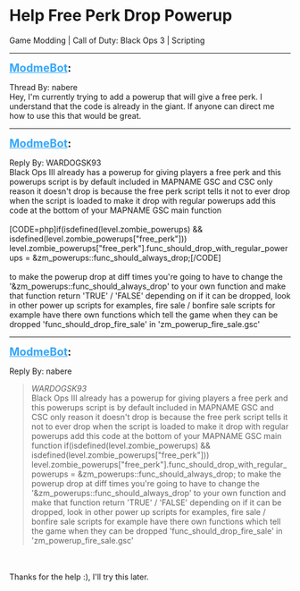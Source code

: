 # Help Free Perk Drop Powerup
Game Modding | Call of Duty: Black Ops 3 | Scripting

---
<strong style="font-size: 1.4em;"><span style="text-decoration: underline;text-decoration-color: #34a7f9;"><span style="color:#34a7f9;">ModmeBot</span></span>:</strong>

<p>Thread By: nabere<br />Hey, I&#39;m currently trying to add a powerup that will give a free perk. I understand that the code is already in the giant. If anyone can direct me how to use this that would be great.</p>

---
<strong style="font-size: 1.4em;"><span style="text-decoration: underline;text-decoration-color: #34a7f9;"><span style="color:#34a7f9;">ModmeBot</span></span>:</strong>

<p>Reply By: WARDOGSK93<br />Black Ops III already has a powerup for giving players a free perk and this powerups script is by default included in MAPNAME GSC and CSC only reason it doesn&#39;t drop is because the free perk script tells it not to ever drop when the script is loaded to make it drop with regular powerups add this code at the bottom of your MAPNAME GSC main function<br /> <br />[CODE=php]if(isdefined(level.zombie_powerups) &amp;&amp; isdefined(level.zombie_powerups[&quot;free_perk&quot;]))<br />    level.zombie_powerups[&quot;free_perk&quot;].func_should_drop_with_regular_powerups = &amp;zm_powerups::func_should_always_drop;[/CODE]<br /> <br />to make the powerup drop at diff times you&#39;re going to have to change the &#39;&amp;zm_powerups::func_should_always_drop&#39; to your own function and make that function return &#39;TRUE&#39; / &#39;FALSE&#39; depending on if it can be dropped, look in other power up scripts for examples, fire sale / bonfire sale scripts for example have there own functions which tell the game when they can be dropped &#39;func_should_drop_fire_sale&#39; in &#39;zm_powerup_fire_sale.gsc&#39;</p>

---
<strong style="font-size: 1.4em;"><span style="text-decoration: underline;text-decoration-color: #34a7f9;"><span style="color:#34a7f9;">ModmeBot</span></span>:</strong>

<p>Reply By: nabere<br /><blockquote><em>WARDOGSK93</em><br />Black Ops III already has a powerup for giving players a free perk and this powerups script is by default included in MAPNAME GSC and CSC only reason it doesn&#39;t drop is because the free perk script tells it not to ever drop when the script is loaded to make it drop with regular powerups add this code at the bottom of your MAPNAME GSC main function   if(isdefined(level.zombie_powerups) &amp;&amp; isdefined(level.zombie_powerups[&quot;free_perk&quot;])) level.zombie_powerups[&quot;free_perk&quot;].func_should_drop_with_regular_powerups = &amp;zm_powerups::func_should_always_drop;   to make the powerup drop at diff times you&#39;re going to have to change the &#39;&amp;zm_powerups::func_should_always_drop&#39; to your own function and make that function return &#39;TRUE&#39; / &#39;FALSE&#39; depending on if it can be dropped, look in other power up scripts for examples, fire sale / bonfire sale scripts for example have there own functions which tell the game when they can be dropped &#39;func_should_drop_fire_sale&#39; in &#39;zm_powerup_fire_sale.gsc&#39;</blockquote><br /> <br />Thanks for the help :), I&#39;ll try this later.</p>
